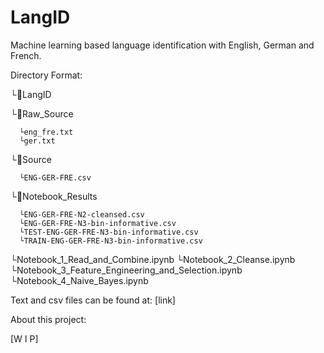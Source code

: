 # LangID
Machine learning based language identification with English, German and French.

Directory Format:

└📂LangID

   └📁Raw_Source
   
      └eng_fre.txt
      └ger.txt
      
   └📁Source
   
      └ENG-GER-FRE.csv
      
   └📁Notebook_Results
   
      └ENG-GER-FRE-N2-cleansed.csv
      └ENG-GER-FRE-N3-bin-informative.csv
      └TEST-ENG-GER-FRE-N3-bin-informative.csv
      └TRAIN-ENG-GER-FRE-N3-bin-informative.csv
      
   └Notebook_1_Read_and_Combine.ipynb
   └Notebook_2_Cleanse.ipynb
   └Notebook_3_Feature_Engineering_and_Selection.ipynb
   └Notebook_4_Naive_Bayes.ipynb
   
  
Text and csv files can be found at: [link]

About this project:

[W I P]
